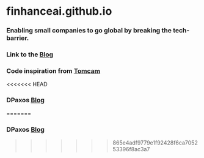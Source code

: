 # finhanceai.github.io

### Enabling small companies to go global by breaking the tech-barrier.

### Link to the [Blog](/blog/Blog.md)

### Code inspiration from [Tomcam](https://tomcam.github.io/least-github-pages/markdown-links.html)

<<<<<<< HEAD
### DPaxos [Blog](/blog/DPaxos.md)
=======
### DPaxos [Blog](/blog/DPaxos.md)
>>>>>>> 865e4adf9779e1f92428f6ca705253396f8ac3a7
